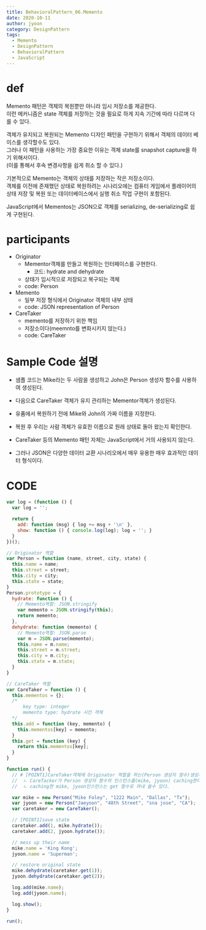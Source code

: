 ```yaml
---
title: BehavioralPattern_06.Memento
date: 2020-10-11
author: jyoon
category: DesignPattern
tags:
  - Memento
  - DesignPattern
  - BehavioralPattern
  - JavaScript
---
```


# def
Memento 패턴은 객체의 복원뿐만 아니라 임시 저장소를 제공한다.  
이런 메커니즘은 state 객체를 저장하는 것을 필요로 하게 지속 기간에 따라 다르며 다를 수 있다.  
    
객체가 유지되고 복원되는 Memento 디자인 패턴을 구현하기 위해서 객체의 데이터 베이스를 생각할수도 있다.  
그러나 이 패턴을 사용하는 가장 중요한 이유는 객체 state를 snapshot capture을 하기 위해서이다.  
(이를 통해서 후속 변경사항을 쉽게 취소 할 수 있다.)
  
기본적으로 Memento는 객체의 상태를 저장하는 작은 저장소이다.  
객체를 이전에 존재했던 상태로 복원하려는 시나리오에는 컴퓨터 게임에서 플레이어의 상태 저장 및 복원 또는 데이터베이스에서 실행 취소 작업 구현이 포함된다.  
  
JavaScript에서 Mementos는 JSON으로 객체를 serializing, de-serializing로 쉽게 구현된다.  

# participants
  * Originator
    - Mementor객체를 만들고 복원하는 인터페이스를 구현한다.
      - 코드: hydrate and dehydrate
    - 상태가 임시적으로 저장되고 복구되는 객체
    - code: Person
  * Memento
    - 일부 저장 형식에서 Originator 객체의 내부 상태
    - code: JSON representation of Person
  * CareTaker
    - memento를 저장하기 위한 책임
    - 저장소이다(meemnto를 변화시키지 않는다.)
    - code: CareTaker

# Sample Code 설명
  * 샘플 코드는 Mike라는 두 사람을 생성하고 John은 Person 생성자 함수를 사용하여 생성된다.
  * 다음으로 CareTaker 객체가 유지 관리하는 Mementor객체가 생성된다.

  * 유품에서 복원하기 전에 Mike와 John의 가짜 이름을 지정한다. 
  * 복원 후 우리는 사람 객체가 유효한 이름으로 원래 상태로 돌아 왔는지 확인한다.

  * CareTaker 등의 Memento 패턴 자체는 JavaScript에서 거의 사용되지 않는다. 
  * 그러나 JSON은 다양한 데이터 교환 시나리오에서 매우 유용한 매우 효과적인 데이터 형식이다.

# CODE
```js
var log = (function () {
  var log = '';

  return {
    add: function (msg) { log += msg + '\n' },
    show: function () { console.log(log); log = ''; }
  }
})();

// Originator 역할
var Person = function (name, street, city, state) {
  this.name = name;
  this.street = street;
  this.city = city;
  this.state = state;
}
Person.prototype = {
  hydrate: function () {
    // Memento역할: JSON.stringify
    var memento = JSON.stringify(this);
    return memento;
  },
  dehydrate: function (memento) {
    // Memento역할: JSON.parse
    var m = JSON.parse(memento);
    this.name = m.name;
    this.street = m.street;
    this.city = m.city;
    this.state = m.state;
  }
}

// CareTaker 역할
var CareTaker = function () {
  this.mementos = {};
  /*
      key type: integer
      memento type: hydrate 시킨 객체
  */
  this.add = function (key, memento) {
    this.mementos[key] = memento;
  }
  this.get = function (key) {
    return this.mementos[key];
  }
}

function run() {
  // # [POINT1]CareTaker객체에 Originator 역할을 하는(Person 생성자 함수)생성자함수의 인스턴스를 hydrate한 객체를 add한다.
  //  ㄴ CareTacker가 Person 생성자 함수의 인스턴스를(mike, jyoon) caching한다.
  //  ㄴ caching한 mike, jyoon인스턴스는 get 함수로 꺼내 쓸수 있다.

  var mike = new Person("Mike Foley", "1222 Main", "Dallas", "Tx");
  var jyoon = new Person("Jaeyoon", "48th Street", "sna jose", "CA");
  var caretaker = new CareTaker();

  // [POINT1]save state
  caretaker.add(1, mike.hydrate());
  caretaker.add(2, jyoon.hydrate());

  // mess up their name
  mike.name = 'King Kong';
  jyoon.name = 'Superman';

  // restore original state
  mike.dehydrate(caretaker.get(1));
  jyoon.dehydrate(caretaker.get(2));

  log.add(mike.name);
  log.add(jyoon.name);

  log.show();
}

run();
```